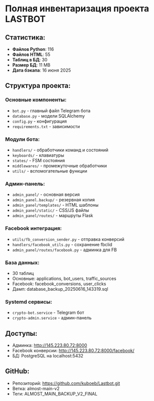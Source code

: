 # Полная инвентаризация проекта LASTBOT

## Статистика:
- **Файлов Python**: 116
- **Файлов HTML**: 55
- **Таблиц в БД**: 30
- **Размер БД**: 11 MB
- **Дата бэкапа**: 16 июня 2025

## Структура проекта:

### Основные компоненты:
- `bot.py` - главный файл Telegram бота
- `database.py` - модели SQLAlchemy
- `config.py` - конфигурация
- `requirements.txt` - зависимости

### Модули бота:
- `handlers/` - обработчики команд и состояний
- `keyboards/` - клавиатуры
- `states/` - FSM состояния
- `middlewares/` - промежуточные обработчики
- `utils/` - вспомогательные функции

### Админ-панель:
- `admin_panel/` - основная версия
- `admin_panel.backup/` - резервная копия
- `admin_panel/templates/` - HTML шаблоны
- `admin_panel/static/` - CSS/JS файлы
- `admin_panel/routes/` - маршруты Flask

### Facebook интеграция:
- `utils/fb_conversion_sender.py` - отправка конверсий
- `handlers/facebook_utils.py` - сохранение fbclid
- `admin_panel/routes/facebook.py` - админка для FB

### База данных:
- 30 таблиц
- Основные: applications, bot_users, traffic_sources
- Facebook: facebook_conversions, user_clicks
- Дамп: database_backup_20250616_143319.sql

### Systemd сервисы:
- `crypto-bot.service` - Telegram бот
- `crypto-admin.service` - админ-панель

## Доступы:
- Админка: http://145.223.80.72:8000
- Facebook конверсии: http://145.223.80.72:8000/facebook/
- БД: PostgreSQL на localhost:5432

## GitHub:
- Репозиторий: https://github.com/kuboeb/Lastbot.git
- Ветка: almost-main-v2
- Теги: ALMOST_MAIN_BACKUP_V2_FINAL
